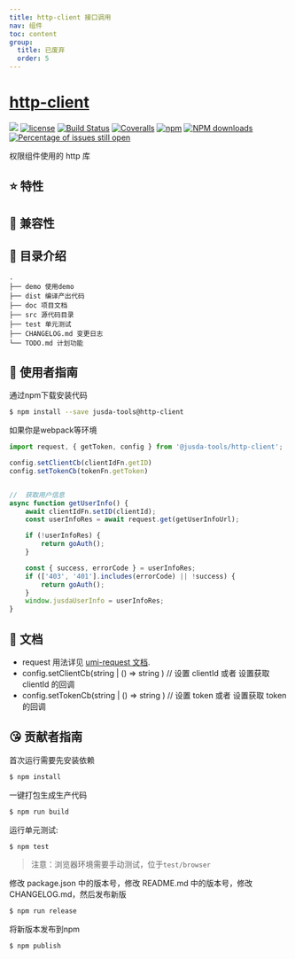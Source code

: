 ```yaml
---
title: http-client 接口调用
nav: 组件
toc: content
group: 
  title: 已废弃
  order: 5
---
```

# [http-client](https://github.com/yazohu/jusda-tools-http-client)
[![](https://img.shields.io/badge/Powered%20by-jslib%20base-brightgreen.svg)](https://github.com/yanhaijing/jslib-base)
[![license](https://img.shields.io/badge/license-MIT-blue.svg)](https://github.com/yazohu/jusda-tools-http-client/blob/master/LICENSE)
[![Build Status](https://travis-ci.org/yazohu/jusda-tools-http-client.svg?branch=master)](https://travis-ci.org/yazohu/jusda-tools-http-client)
[![Coveralls](https://img.shields.io/coveralls/yazohu/jusda-tools-http-client.svg)](https://coveralls.io/github/yazohu/jusda-tools-http-client)
[![npm](https://img.shields.io/badge/npm-0.1.0-orange.svg)](https://www.npmjs.com/package/jusda-tools-http-client)
[![NPM downloads](http://img.shields.io/npm/dm/jusda-tools-http-client.svg?style=flat-square)](http://www.npmtrends.com/jusda-tools-http-client)
[![Percentage of issues still open](http://isitmaintained.com/badge/open/yazohu/jusda-tools-http-client.svg)](http://isitmaintained.com/project/yazohu/jusda-tools-http-client "Percentage of issues still open")

权限组件使用的 http 库

## :star: 特性


## :pill: 兼容性

## :open_file_folder: 目录介绍

```
.
├── demo 使用demo
├── dist 编译产出代码
├── doc 项目文档
├── src 源代码目录
├── test 单元测试
├── CHANGELOG.md 变更日志
└── TODO.md 计划功能
```

## :rocket: 使用者指南

通过npm下载安装代码

```bash
$ npm install --save jusda-tools@http-client
```



如果你是webpack等环境

```jsx | pure
import request, { getToken, config } from '@jusda-tools/http-client';

config.setClientCb(clientIdFn.getID)
config.setTokenCb(tokenFn.getToken)


//  获取用户信息
async function getUserInfo() {
    await clientIdFn.setID(clientId);
    const userInfoRes = await request.get(getUserInfoUrl);

    if (!userInfoRes) {
        return goAuth();
    }

    const { success, errorCode } = userInfoRes;
    if (['403', '401'].includes(errorCode) || !success) {
        return goAuth();
    }
    window.jusdaUserInfo = userInfoRes;
}


```


## :bookmark_tabs: 文档

- request 用法详见 [umi-request 文档](https://github.com/umijs/umi-request).
- config.setClientCb(string | () => string )  // 设置 clientId 或者 设置获取 clientId 的回调
- config.setTokenCb(string | () => string ) // 设置 token 或者 设置获取 token 的回调

## :kissing_heart: 贡献者指南
首次运行需要先安装依赖

```bash
$ npm install
```

一键打包生成生产代码

```bash
$ npm run build
```

运行单元测试:

```bash
$ npm test
```

> 注意：浏览器环境需要手动测试，位于`test/browser`

修改 package.json 中的版本号，修改 README.md 中的版本号，修改 CHANGELOG.md，然后发布新版

```bash
$ npm run release
```

将新版本发布到npm

```bash
$ npm publish
```


